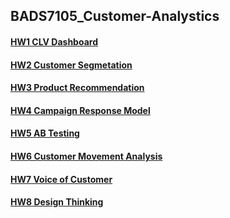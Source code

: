 ## BADS7105_Customer-Analystics


#### [HW1 CLV Dashboard](https://github.com/sujarins/Customer_Analytics/tree/main/HW1%20%20CLV%20Dashboard)

#### [HW2 Customer Segmetation](https://github.com/sujarins/Customer_Analytics/tree/main/HW2%20Customer%20Segmetation)

#### [HW3 Product Recommendation](https://github.com/sujarins/Customer_Analytics/tree/main/HW3%20%20Product%20Recommendation)

#### [HW4 Campaign Response Model](https://github.com/sujarins/Customer_Analytics/tree/main/HW4%20Campaign%20Response%20Model)

#### [HW5 AB Testing](https://github.com/sujarins/Customer_Analytics/tree/main/HW5%20AB%20Testing)

#### [HW6 Customer Movement Analysis](https://github.com/sujarins/Customer_Analytics/tree/main/HW6%20Customer%20Movement%20Analysis)

#### [HW7 Voice of Customer](https://github.com/sujarins/Customer_Analytics/tree/main/HW7%20Voice%20of%20Customer)

#### [HW8 Design Thinking](https://github.com/sujarins/Customer_Analytics/tree/main/HW8%20Design%20Thinking)
